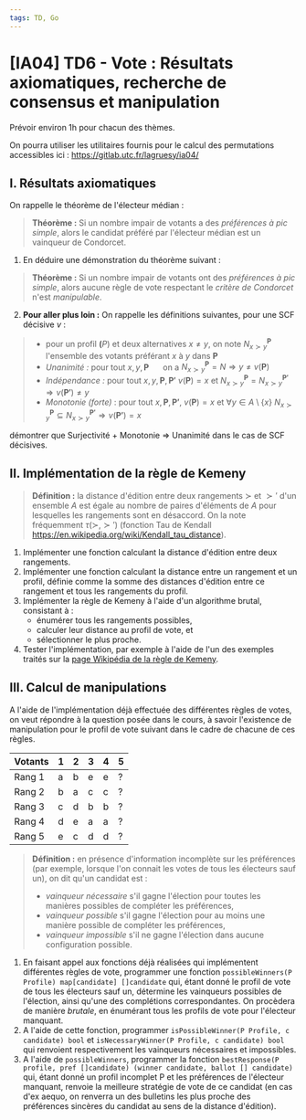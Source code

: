 ```yaml
---
tags: TD, Go
---
```


# [IA04] TD6 - Vote : Résultats axiomatiques, recherche de consensus et manipulation

Prévoir environ 1h pour chacun des thèmes.

On pourra utiliser les utilitaires fournis pour le calcul des permutations accessibles ici : <https://gitlab.utc.fr/lagruesy/ia04/>

## I. Résultats axiomatiques

On rappelle le théorème de l'électeur médian : 

> **Théorème :** Si un nombre impair de votants a des *préférences à pic simple*, alors le candidat préféré par l'électeur médian est un vainqueur de Condorcet.

1. En déduire une démonstration du théorème suivant :


> **Théorème :** Si un nombre impair de votants ont des *préférences à pic simple*, alors aucune règle de vote respectant le *critère de Condorcet* n'est *manipulable*.

2. **Pour aller plus loin :** 
On rappelle les définitions suivantes, pour une SCF décisive $``v``$ :

> * pour un profil $`\mathbf(P)`$ et deux alternatives $`x \ne y`$, on note $`N_{x\succ y}^\mathbf{P}`$ l'ensemble des votants préférant $`x`$ à $`y`$ dans $`\mathbf{P}`$
> * *Unanimité :* pour tout $`x, y, \mathbf{P}`$ $`\quad`$ on a 
$`N_{x\succ y}^\mathbf{P} = N \Rightarrow y \ne v(\mathbf P)`$
> * *Indépendance :* pour tout $`x, y, \mathbf P, \mathbf{P'}`$ 
$`v(\mathbf P) = x \ \text{et}\  N_{x\succ y}^\mathbf{P} = N_{x\succ y}^\mathbf{P'} \Rightarrow v(\mathbf{P'})\ne y`$
> * *Monotonie (forte)* : pour tout $`x, \mathbf P, \mathbf{P'}`$,
$`v(\mathbf P) = x\ \text{et}\ \forall y\in A\setminus\{x\}\  N_{x\succ y}^\mathbf{P} \subseteq N_{x\succ y}^\mathbf{P'} \Rightarrow v(\mathbf{P'}) = x`$


démontrer que Surjectivité + Monotonie $`\Rightarrow`$ Unanimité dans le cas de SCF décisives.

## II. Implémentation de la règle de Kemeny

> **Définition :** la distance d'édition entre deux rangements $`\succ`$ et $`\succ'`$ d'un ensemble $`A`$ est égale au nombre de paires d'éléments de $`A`$ pour lesquelles les rangements sont en désaccord. On la  note fréquemment $`\tau(\succ, \succ')`$ (fonction Tau de Kendall <https://en.wikipedia.org/wiki/Kendall_tau_distance>).

1. Implémenter une fonction calculant la distance d'édition entre deux rangements.
2. Implémenter une fonction calculant la distance entre un rangement et un profil, définie comme la somme des distances d'édition entre ce rangement et tous les rangements du profil.
3. Implémenter la règle de Kemeny à l'aide d'un algorithme brutal, consistant à :
    * énumérer tous les rangements possibles,
    * calculer leur distance au profil de vote, et
    * sélectionner le plus proche.
4. Tester l'implémentation, par exemple à l'aide de l'un des exemples traités sur la [page Wikipédia de la règle de Kemeny](https://en.wikipedia.org/wiki/Kemeny%E2%80%93Young_method).

## III. Calcul de manipulations

A l'aide de l'implémentation déjà effectuée des différentes règles de votes, on veut répondre à la question posée dans le cours, à savoir l'existence de manipulation pour le profil de vote suivant dans le cadre de chacune de ces règles.

| Votants | 1 | 2 | 3 | 4 | 5 |
|--------|---|---|---|---|----|
| Rang 1 | a | b | e | e | ? |
| Rang 2 | b | a | c | c | ?  |
| Rang 3 | c | d | b | b | ?  |
| Rang 4 | d | e | a | a | ?  |
| Rang 5 | e | c | d | d | ?  |


> **Définition :** en présence d'information incomplète sur les préférences (par exemple, lorsque l'on connait les votes de tous les électeurs sauf un), on dit qu'un candidat est :
> * *vainqueur nécessaire* s'il gagne l'élection pour toutes les manières possibles de compléter les préférences,
> * *vainqueur possible* s'il gagne l'élection pour au moins une manière possible de compléter les préférences,
> * *vainqueur impossible* s'il ne gagne l'élection dans aucune configuration possible.

1. En faisant appel aux fonctions déjà réalisées qui implémentent différentes règles de vote, programmer une fonction `possibleWinners(P Profile) map[candidate] []candidate` qui, étant donné le profil de vote de tous les électeurs sauf un, détermine les vainqueurs possibles de l'élection, ainsi qu'une des complétions correspondantes. On procèdera de manière *brutale*, en énumérant tous les profils de vote pour l'électeur manquant.
2. A l'aide de cette fonction, programmer `isPossibleWinner(P Profile, c candidate) bool` et `isNecessaryWinner(P Profile, c candidate) bool` qui renvoient respectivement les vainqueurs nécessaires et impossibles.
3. A l'aide de `possibleWinners`, programmer la fonction `bestResponse(P profile, pref []candidate) (winner candidate, ballot [] candidate)` qui, étant donné un profil incomplet P et les préférences de l'électeur manquant, renvoie la meilleure stratégie de vote de ce candidat (en cas d'ex aequo, on renverra un des bulletins les plus proche des préférences sincères du candidat au sens de la distance d'édition).
